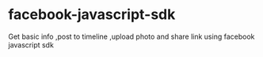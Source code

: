 # facebook-javascript-sdk
Get basic info ,post to timeline ,upload photo and share link using facebook javascript sdk
